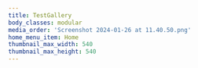 ```yaml
---
title: TestGallery
body_classes: modular
media_order: 'Screenshot 2024-01-26 at 11.40.50.png'
home_menu_item: Home
thumbnail_max_width: 540
thumbnail_max_height: 540
---
```


